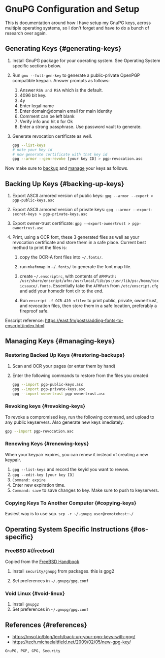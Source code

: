# GnuPG Configuration and Setup

This is documentation around how I have setup my GnuPG keys, across multiple
operating systems, so I don't forget and have to do a bunch of research over
again.

## Generating Keys {#generating-keys}

1.	Install GnuPG package for your operating system. See Operating System
	specific sections below.

2.	Run `gnu --full-gen-key` to generate a public-private OpenPGP compatible
	keypair. Answer prompts as follows:

	1.	Answer `RSA and RSA` which is the default.
	2.	4096 bit key.
	3.	4y
	4.	Enter legal name
	5.	Enter domain@domain email for main identity
	6.	Comment can be left blank
	7.	Verify info and hit `O` for Ok
	8.	Enter a strong passphrase. Use password vault to generate.

3.	Generate revocation certificate as well.

	```sh
	gpg --list-keys
	# note your key id
	# now generate certificate with that key id
	gpg --armor --gen-revoke [your key ID] > pgp-revocation.asc
	```

Now make sure to [backup](#backing-up-keys) and [manage](#managing-keys) your keys as follows.

## Backing Up Keys {#backing-up-keys}

1.	Export ASCII armored version of public keys: `gpg --armor --export >
	pgp-public-keys.asc`

2.	Export ASCII armored version of private keys: `gpg --armor
	--export-secret-keys > pgp-private-keys.asc`

3.	Export owner-trust certificate: `gpg --export-ownertrust >
	pgp-ownertrust.asc`

4.	Print, using a OCR font, these 3 generated files as well as your revocation
	certificate and store them in a safe place. Current best method to print
	the files is:

	1.	copy the OCR-A font files into `~/.fonts/`.

	2.	run `mkafmmap` in `~/.fonts/` to generate the font map file.

	3.	create `~/.enscriptrc`, with contents of `AFMPath:
		/usr/share/enscript/afm:/usr/local/lib/ps:/usr/lib/ps:/home/toxicsauce/.fonts`.
		Essentially take the `AFMPath` from `/etc/enscript.cfg` and add your
		homedir font dir to the end.

	4.	Run `enscript -f OCR-A10 <file>` to print public, private, ownertrust,
		and revocation files, then store them in a safe location, preferably a
		fireproof safe.

Enscript reference: <https://east.fm/posts/adding-fonts-to-enscript/index.html>

## Managing Keys {#managing-keys}

### Restoring Backed Up Keys {#restoring-backups}

1.	Scan and OCR your pages (or enter them by hand)

2.	Enter the following commands to restore from the files you created:

	```sh
	gpg --import pgp-public-keys.asc
	gpg --import pgp-private-keys.asc
	gpg --import-ownertrust pgp-ownertrust.asc
	```

### Revoking keys {#revoking-keys}

To revoke a compromised key, run the following command, and upload to any
public keyservers. Also generate new keys imediately.

```sh
gpg --import pgp-revocation.asc
```

### Renewing Keys {#renewing-keys}

When your keypair expires, you can renew it instead of creating a new keypair.

1.	`gpg --list-keys` and record the keyid you want to rewew.
2.	`gpg --edit-key [your key ID]`
3.	`Command: expire`
4.	Enter new expiration time.
5.	`Command: save` to save changes to key. Make sure to push to keyservers.

### Copying Keys To Another Computer {#copying-keys}

Easiest way is to use scp. `scp -r ~/.gnupg user@remotehost:~/`

## Operating System Specific Instructions {#os-specific}

### FreeBSD #{freebsd}

Copied from the [FreeBSD Handbook](https://www.freebsd.org/doc/en/articles/committers-guide/pgpkeys.html)

1.	Install `security/gnupg` from packages. this is gpg2

2.	Set preferences in `~/.gnupg/gpg.conf`

### Void Linux {#void-linux}

1.	Install `gnupg2`
2.	Set preferences in `~/.gnupg/gpg.conf`

## References {#references}

-	<https://msol.io/blog/tech/back-up-your-pgp-keys-with-gpg/>
-	<https://tech.michaelaltfield.net/2009/02/05/new-gpg-key/>

```tags
GnuPG, PGP, GPG, Security
```
